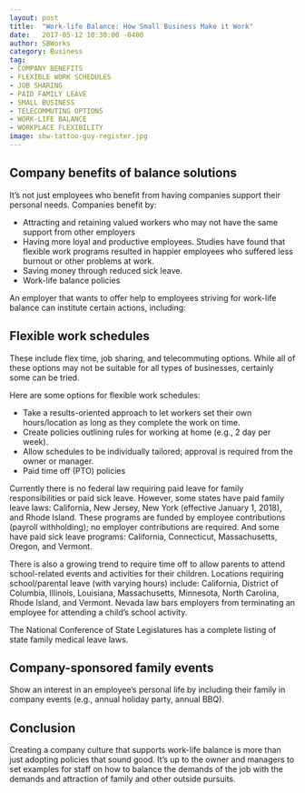 ```yaml
---
layout: post
title:  "Work-life Balance: How Small Business Make it Work"
date:   2017-05-12 10:30:00 -0400
author: SBWorks
category: Business
tag:
- COMPANY BENEFITS
- FLEXIBLE WORK SCHEDULES
- JOB SHARING
- PAID FAMILY LEAVE
- SMALL BUSINESS
- TELECOMMUTING OPTIONS
- WORK-LIFE BALANCE
- WORKPLACE FLEXIBILITY
image: sbw-tattoo-guy-register.jpg
---
```


## Company benefits of balance solutions

It’s not just employees who benefit from having companies support their personal needs. Companies benefit by:

  - Attracting and retaining valued workers who may not have the same support from other employers
  - Having more loyal and productive employees. Studies have found that flexible work programs resulted in happier employees who suffered less burnout or other problems at work.
  - Saving money through reduced sick leave.
  - Work-life balance policies

An employer that wants to offer help to employees striving for work-life balance can institute certain actions, including:

## Flexible work schedules

These include flex time, job sharing, and telecommuting options. While all of these options may not be suitable for all types of businesses, certainly some can be tried.

Here are some options for flexible work schedules:

  - Take a results-oriented approach to let workers set their own hours/location as long as they complete the work on time.
  - Create policies outlining rules for working at home (e.g., 2 day per week).
  - Allow schedules to be individually tailored; approval is required from the owner or manager.
  - Paid time off (PTO) policies


Currently there is no federal law requiring paid leave for family responsibilities or paid sick leave. However, some states have paid family leave laws: California, New Jersey, New York (effective January 1, 2018), and Rhode Island. These programs are funded by employee contributions (payroll withholding); no employer contributions are required.  And some have paid sick leave programs: California, Connecticut, Massachusetts, Oregon, and Vermont.

There is also a growing trend to require time off to allow parents to attend school-related events and activities for their children. Locations requiring school/parental leave (with varying hours) include: California, District of Columbia, Illinois, Louisiana, Massachusetts, Minnesota, North Carolina, Rhode Island, and Vermont. Nevada law bars employers from terminating an employee for attending a child’s school activity.

The National Conference of State Legislatures has a complete listing of state family medical leave laws.

## Company-sponsored family events

Show an interest in an employee’s personal life by including their family in company events (e.g., annual holiday party, annual BBQ).

## Conclusion

Creating a company culture that supports work-life balance is more than just adopting policies that sound good. It’s up to the owner and managers to set examples for staff on how to balance the demands of the job with the demands and attraction of family and other outside pursuits.
